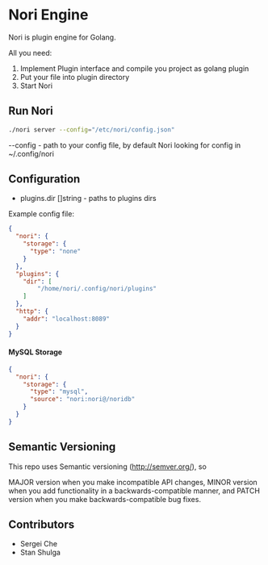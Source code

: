 # Nori Engine

Nori is plugin engine for Golang.

All you need:
1. Implement Plugin interface and compile you project as golang plugin
2. Put your file into plugin directory
3. Start Nori

## Run Nori

```bash
./nori server --config="/etc/nori/config.json"
```

--config - path to your config file, by default Nori looking for config in ~/.config/nori

## Configuration

- plugins.dir []string - paths to plugins dirs

Example config file:
```json
{
  "nori": {
    "storage": {
      "type": "none"
    }
  },
  "plugins": {
    "dir": [
        "/home/nori/.config/nori/plugins"
    ]
  },
  "http": {
    "addr": "localhost:8089"
  }
}
```


#### MySQL Storage

```json
{
  "nori": {
    "storage": {
      "type": "mysql",
      "source": "nori:nori@/noridb"
    }
  }
}
```

## Semantic Versioning

This repo uses Semantic versioning (http://semver.org/), so

MAJOR version when you make incompatible API changes,
MINOR version when you add functionality in a backwards-compatible manner, and
PATCH version when you make backwards-compatible bug fixes.

## Contributors

- Sergei Che
- Stan Shulga 